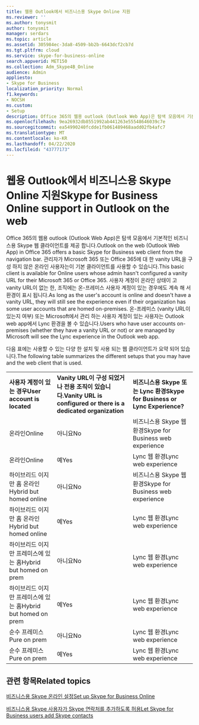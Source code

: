 ```yaml
---
title: 웹용 Outlook에서 비즈니스용 Skype Online 지원
ms.reviewer: ''
ms.author: tonysmit
author: tonysmit
manager: serdars
ms.topic: article
ms.assetid: 305984ec-3da8-4509-bb2b-6643dcf2cb7d
ms.tgt.pltfrm: cloud
ms.service: skype-for-business-online
search.appverid: MET150
ms.collection: Adm_Skype4B_Online
audience: Admin
appliesto:
- Skype for Business
localization_priority: Normal
f1.keywords:
- NOCSH
ms.custom:
- Setup
description: Office 365의 웹용 outlook (Outlook Web App)은 탐색 모음에서 기본적인 비즈니스용 Skype 웹 클라이언트를 제공 합니다. 관리자가 Microsoft 365 또는 Office 365에 대 한 vanity URL을 구성 하지 않은 온라인 사용자는이 기본 클라이언트를 사용할 수 있습니다. 사용자 계정이 온라인 상태이 고 vanity URL이 없는 한, 조직에는 온-프레미스 사용자 계정이 있는 경우에도 계속 해 서 환경이 표시 됩니다. 온-프레미스 (vanity URL이 있는지 여부) 또는 Microsoft에서 관리 하는 사용자 계정이 있는 사용자는 Outlook web app에서 Lync 환경을 볼 수 있습니다.
ms.openlocfilehash: 9ea26932db8551992ab441263e55548646039c7e
ms.sourcegitcommit: ea54990240fcdde1fb061489468aadd02fb4afc7
ms.translationtype: MT
ms.contentlocale: ko-KR
ms.lasthandoff: 04/22/2020
ms.locfileid: "43777173"
---
```

# <a name="skype-for-business-online-support-in-outlook-on-the-web"></a><span data-ttu-id="e3353-106">웹용 Outlook에서 비즈니스용 Skype Online 지원</span><span class="sxs-lookup"><span data-stu-id="e3353-106">Skype for Business Online support in Outlook on the web</span></span>

<span data-ttu-id="e3353-107">Office 365의 웹용 outlook (Outlook Web App)은 탐색 모음에서 기본적인 비즈니스용 Skype 웹 클라이언트를 제공 합니다.</span><span class="sxs-lookup"><span data-stu-id="e3353-107">Outlook on the web (Outlook Web App) in Office 365 offers a basic Skype for Business web client from the navigation bar.</span></span> <span data-ttu-id="e3353-108">관리자가 Microsoft 365 또는 Office 365에 대 한 vanity URL을 구성 하지 않은 온라인 사용자는이 기본 클라이언트를 사용할 수 있습니다.</span><span class="sxs-lookup"><span data-stu-id="e3353-108">This basic client is available for Online users whose admin hasn't configured a vanity URL for their Microsoft 365 or Office 365.</span></span> <span data-ttu-id="e3353-109">사용자 계정이 온라인 상태이 고 vanity URL이 없는 한, 조직에는 온-프레미스 사용자 계정이 있는 경우에도 계속 해 서 환경이 표시 됩니다.</span><span class="sxs-lookup"><span data-stu-id="e3353-109">As long as the user's account is online and doesn't have a vanity URL, they will still see the experience even if their organization has some user accounts that are homed on-premises.</span></span> <span data-ttu-id="e3353-110">온-프레미스 (vanity URL이 있는지 여부) 또는 Microsoft에서 관리 하는 사용자 계정이 있는 사용자는 Outlook web app에서 Lync 환경을 볼 수 있습니다.</span><span class="sxs-lookup"><span data-stu-id="e3353-110">Users who have user accounts on-premises (whether they have a vanity URL or not) or are managed by Microsoft will see the Lync experience in the Outlook web app.</span></span>
  
<span data-ttu-id="e3353-111">다음 표에는 사용할 수 있는 다양 한 설치 및 사용 되는 웹 클라이언트가 요약 되어 있습니다.</span><span class="sxs-lookup"><span data-stu-id="e3353-111">The following table summarizes the different setups that you may have and the web client that is used.</span></span>
  
||||
|:-----|:-----|:-----|
|<span data-ttu-id="e3353-112">**사용자 계정이 있는 경우**</span><span class="sxs-lookup"><span data-stu-id="e3353-112">**User account is located**</span></span> <br/> |<span data-ttu-id="e3353-113">**Vanity URL이 구성 되었거나 전용 조직이 있습니다.**</span><span class="sxs-lookup"><span data-stu-id="e3353-113">**Vanity URL is configured or there is a dedicated organization**</span></span> <br/> |<span data-ttu-id="e3353-114">**비즈니스용 Skype 또는 Lync 환경**</span><span class="sxs-lookup"><span data-stu-id="e3353-114">**Skype for Business or Lync Experience?**</span></span> <br/> |
|<span data-ttu-id="e3353-115">온라인</span><span class="sxs-lookup"><span data-stu-id="e3353-115">Online</span></span>  <br/> |<span data-ttu-id="e3353-116">아니요</span><span class="sxs-lookup"><span data-stu-id="e3353-116">No</span></span>  <br/> |<span data-ttu-id="e3353-117">비즈니스용 Skype 웹 환경</span><span class="sxs-lookup"><span data-stu-id="e3353-117">Skype for Business web experience</span></span>  <br/> |
|<span data-ttu-id="e3353-118">온라인</span><span class="sxs-lookup"><span data-stu-id="e3353-118">Online</span></span>  <br/> |<span data-ttu-id="e3353-119">예</span><span class="sxs-lookup"><span data-stu-id="e3353-119">Yes</span></span>  <br/> |<span data-ttu-id="e3353-120">Lync 웹 환경</span><span class="sxs-lookup"><span data-stu-id="e3353-120">Lync web experience</span></span>  <br/> |
|<span data-ttu-id="e3353-121">하이브리드 이지만 홈 온라인</span><span class="sxs-lookup"><span data-stu-id="e3353-121">Hybrid but homed online</span></span>  <br/> |<span data-ttu-id="e3353-122">아니요</span><span class="sxs-lookup"><span data-stu-id="e3353-122">No</span></span>  <br/> |<span data-ttu-id="e3353-123">비즈니스용 Skype 웹 환경</span><span class="sxs-lookup"><span data-stu-id="e3353-123">Skype for Business web experience</span></span>  <br/> |
|<span data-ttu-id="e3353-124">하이브리드 이지만 홈 온라인</span><span class="sxs-lookup"><span data-stu-id="e3353-124">Hybrid but homed online</span></span>  <br/> |<span data-ttu-id="e3353-125">예</span><span class="sxs-lookup"><span data-stu-id="e3353-125">Yes</span></span>  <br/> |<span data-ttu-id="e3353-126">Lync 웹 환경</span><span class="sxs-lookup"><span data-stu-id="e3353-126">Lync web experience</span></span>  <br/> |
|<span data-ttu-id="e3353-127">하이브리드 이지만 프레미스에 있는 홈</span><span class="sxs-lookup"><span data-stu-id="e3353-127">Hybrid but homed on prem</span></span>  <br/> |<span data-ttu-id="e3353-128">아니요</span><span class="sxs-lookup"><span data-stu-id="e3353-128">No</span></span>  <br/> |<span data-ttu-id="e3353-129">Lync 웹 환경</span><span class="sxs-lookup"><span data-stu-id="e3353-129">Lync web experience</span></span>  <br/> |
|<span data-ttu-id="e3353-130">하이브리드 이지만 프레미스에 있는 홈</span><span class="sxs-lookup"><span data-stu-id="e3353-130">Hybrid but homed on prem</span></span>  <br/> |<span data-ttu-id="e3353-131">예</span><span class="sxs-lookup"><span data-stu-id="e3353-131">Yes</span></span>  <br/> |<span data-ttu-id="e3353-132">Lync 웹 환경</span><span class="sxs-lookup"><span data-stu-id="e3353-132">Lync web experience</span></span>  <br/> |
|<span data-ttu-id="e3353-133">순수 프레미스</span><span class="sxs-lookup"><span data-stu-id="e3353-133">Pure on prem</span></span>  <br/> |<span data-ttu-id="e3353-134">아니요</span><span class="sxs-lookup"><span data-stu-id="e3353-134">No</span></span>  <br/> |<span data-ttu-id="e3353-135">Lync 웹 환경</span><span class="sxs-lookup"><span data-stu-id="e3353-135">Lync web experience</span></span>  <br/> |
|<span data-ttu-id="e3353-136">순수 프레미스</span><span class="sxs-lookup"><span data-stu-id="e3353-136">Pure on prem</span></span>  <br/> |<span data-ttu-id="e3353-137">예</span><span class="sxs-lookup"><span data-stu-id="e3353-137">Yes</span></span>  <br/> |<span data-ttu-id="e3353-138">Lync 웹 환경</span><span class="sxs-lookup"><span data-stu-id="e3353-138">Lync web experience</span></span>  <br/> |
   

## <a name="related-topics"></a><span data-ttu-id="e3353-139">관련 항목</span><span class="sxs-lookup"><span data-stu-id="e3353-139">Related topics</span></span>
[<span data-ttu-id="e3353-140">비즈니스용 Skype 온라인 설정</span><span class="sxs-lookup"><span data-stu-id="e3353-140">Set up Skype for Business Online</span></span>](set-up-skype-for-business-online.md)

[<span data-ttu-id="e3353-141">비즈니스용 Skype 사용자가 Skype 연락처를 추가하도록 허용</span><span class="sxs-lookup"><span data-stu-id="e3353-141">Let Skype for Business users add Skype contacts</span></span>](let-skype-for-business-users-add-skype-contacts.md)

  
 
